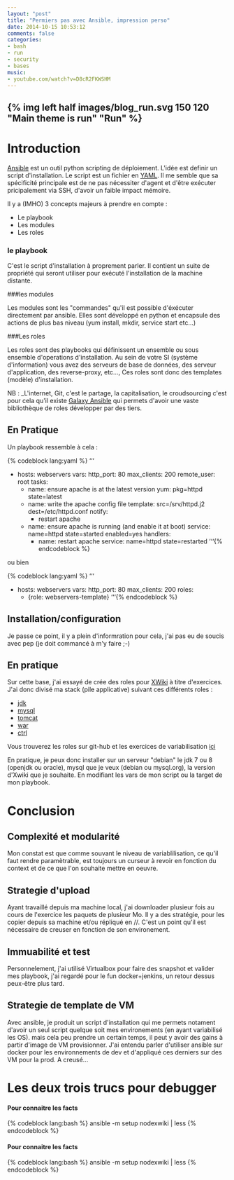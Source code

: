 ```yaml
---
layout: "post"
title: "Permiers pas avec Ansible, impression perso"
date: 2014-10-15 10:53:12
comments: false
categories:
- bash
- run
- security
- bases
music: 
- youtube.com/watch?v=D8cR2FKWSHM
---
```

{% img left half images/blog_run.svg 150 120 "Main theme is run" "Run" %}
---
# Introduction

[Ansible](http://www.ansible.com) est un outil python scripting de déploiement. L'idée est definir un script d'installation. Le script est un fichier en [YAML](http://yaml.org/). Il me semble que sa spécificité principale est de ne pas nécessiter d'agent et d'être exécuter pricipalement via SSH, d'avoir un faible impact mémoire. 

Il y a (IMHO) 3 concepts majeurs à prendre en compte :
 - Le playbook
 - Les modules
 - Les roles
 
### le playbook 

C'est le script d'installation à proprement parler. Il contient un suite de propriété qui seront utiliser pour exécuté l'installation de la machine distante.

###les modules

Les modules sont les "commandes" qu'il est possible d'éxécuter directement par ansible. Elles sont développé en python et encapsule des actions de plus bas niveau (yum install, mkdir, service start etc...) 

###Les roles

Les roles sont des playbooks qui définissent un ensemble ou sous ensemble d'operations d'installation. Au sein de votre SI (système d'information) vous avez des serveurs de base de données, des serveur d'application, des reverse-proxy, etc..., Ces roles sont donc des templates (modèle) d'installation.  

NB : _L'internet, Git, c'est le partage, la capitalisation, le croudsourcing c'est pour cela qu'il existe [Galaxy Ansible](https://galaxy.ansible.com/) qui permets d'avoir une vaste bibliothèque de roles développer par des tiers.


## En Pratique 

Un  playbook ressemble à cela :

{% codeblock lang:yaml %}
‘‘‘
- hosts: webservers
  vars:
    http_port: 80
    max_clients: 200
  remote_user: root
  tasks:
  - name: ensure apache is at the latest version
    yum: pkg=httpd state=latest
  - name: write the apache config file
    template: src=/srv/httpd.j2 dest=/etc/httpd.conf
    notify:
    - restart apache
  - name: ensure apache is running (and enable it at boot)
    service: name=httpd state=started enabled=yes
  handlers:
    - name: restart apache
      service: name=httpd state=restarted
‘‘‘{% endcodeblock %}

ou bien 

{% codeblock lang:yaml %}
‘‘‘
- hosts: webservers
  vars:
    http_port: 80
    max_clients: 200
 roles:
   - {role: webservers-template}
‘‘‘{% endcodeblock %}

## Installation/configuration
Je passe ce point, il y a plein d'informration pour cela, j'ai pas eu de soucis avec pep (je doit commancé à m'y faire ;-)

## En pratique                                            
Sur cette base, j'ai essayé de crée des roles pour [XWiki](http://www.xwiki.org) à titre d'exercices. J'ai donc divisé ma stack (pile applicative) suivant ces différents roles :
 - [jdk](https://github.com/kanedafromparis/ansible-xwiki-jdk)
 - [mysql](https://github.com/kanedafromparis/ansible-xwiki-mysql)
 - [tomcat](https://github.com/kanedafromparis/ansible-xwiki-tomcat)
 - [war](https://github.com/kanedafromparis/ansible-xwiki-war)
 - [ctrl](https://github.com/kanedafromparis/ansible-xwiki-ctrl)

Vous trouverez les roles sur git-hub et les exercices de variabilisation [ici](https://github.com/kanedafromparis/ansible-xwiki-example)

En pratique, je peux donc installer sur un serveur "debian" le jdk 7 ou 8 (openjdk ou oracle), mysql que je veux (debian ou mysql.org), la version d'Xwiki que je souhaite. En modifiant les vars de mon script ou la target de mon playbook.
 
# Conclusion
## Complexité et modularité
Mon constat est que comme souvant le niveau de variablilisation, ce qu'il faut rendre paramètrable, est toujours un curseur à revoir en fonction du context et de ce que l'on souhaite mettre en oeuvre.

## Strategie d'upload
Ayant travaillé depuis ma machine local, j'ai downloader plusieur fois au cours de l'exercice les paquets de plusieur Mo. Il y a des stratégie, pour les copier depuis sa machine et/ou répliqué en //. C'est un point qu'il est nécessaire de creuser en fonction de son environement.

## Immuabilité et test
Personnelement, j'ai utilisé Virtualbox pour faire des snapshot et valider mes playbook, j'ai regardé pour le fun docker+jenkins, un retour dessus peux-être plus tard. 

## Strategie de template de VM
Avec ansible, je produit un script d'installation qui me permets notament d'avoir un seul script quelque soit mes environements (en ayant variabilisé les OS). mais cela peu prendre un certain temps, il peut y avoir des gains à partir d'image de VM provisionner.
J'ai entendu parler d'utiliser ansible sur docker pour les environnements de dev et d'appliqué ces derniers sur des VM pour la prod.
A creusé...

# Les deux trois trucs pour debugger
#### Pour connaitre les facts
{% codeblock lang:bash %}
ansible -m setup nodexwiki | less
{% endcodeblock %}

#### Pour connaitre les facts
{% codeblock lang:bash %}
ansible -m setup nodexwiki | less
{% endcodeblock %}